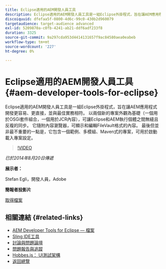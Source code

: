 ```yaml
---
title: Eclipse適用的AEM開發人員工具
description: Eclipse適用的AEM開發人員工具是一組Eclipse外掛程式，旨在讓AEM應用程式開發更容易、更直接，並與最佳實務相符。 以兩個新的專案外觀為基礎（一個用於OSGi套件組合，一個用於JCR內容），可讓Eclipse和AEM執行個體之間無縫且反複的同步。 它隨附內容瀏覽器，可顯示和編輯FileVault格式的內容。 最後但並非最不重要的一點是，它包含一個範例、多模組、Maven式的專案，可用於啟動載入專案設定。
discoiquuid: dfefaa5f-0800-4d6c-99c0-430b2d960079
targetaudience: target-audience advanced
exl-id: 5209870a-c0fb-4241-ab21-ddf6adf233f8
duration: 3325
source-git-commit: 9a297cda953d4414131657f9ac84580aea0eabeb
workflow-type: tm+mt
source-wordcount: '227'
ht-degree: 0%

---
```


# Eclipse適用的AEM開發人員工具{#aem-developer-tools-for-eclipse}

Eclipse適用的AEM開發人員工具是一組Eclipse外掛程式，旨在讓AEM應用程式開發更容易、更直接，並與最佳實務相符。 以兩個新的專案外觀為基礎（一個用於OSGi套件組合，一個用於JCR內容），可讓Eclipse和AEM執行個體之間無縫且反複的同步。 它隨附內容瀏覽器，可顯示和編輯FileVault格式的內容。 最後但並非最不重要的一點是，它包含一個範例、多模組、Maven式的專案，可用於啟動載入專案設定。

>[!VIDEO](https://video.tv.adobe.com/v/19465/?quality=9)

*已於2014年8月20日傳遞*

**展示者：**

Stefan Egli，開發人員，Adobe

**簡報者投影片**

[取得檔案](assets/aem-dev-tools-cq-gems.pdf)

## 相關連結 {#related-links}

* [AEM Developer Tools for Eclipse — 檔案](https://experienceleague.adobe.com/docs/experience-manager-cloud-service/content/implementing/developer-tools/eclipse.html?lang=zh-Hant)
* [Sling IDE工具](https://sling.apache.org/documentation/development/ide-tooling.html)
* [討論與問題論壇](https://help-forums.adobe.com/content/adobeforums/en/experience-manager-forum/adobe-experience-manager.html)
* [問題報告與追蹤](https://github.com/Adobe-Marketing-Cloud/aem-eclipse-developer-tools/issues)
* [Hobbes.js： UI測試架構](https://docs.adobe.com/docs/en/aem/6-0/develop/components/hobbes.html)
* [返回總覽](https://helpx.adobe.com/tw/experience-manager/kt/eseminars/gems/aem-index.html)
